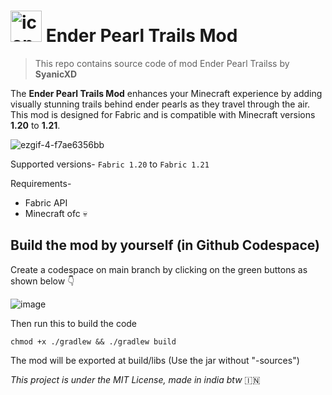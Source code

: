 # <img src="https://github.com/user-attachments/assets/159ed953-0cca-47d0-bbcf-697b0e3d32b7" alt="icon" width="50" height="50" /> Ender Pearl Trails Mod
> This repo contains source code of mod Ender Pearl Trailss by **SyanicXD**

The **Ender Pearl Trails Mod** enhances your Minecraft experience by adding visually stunning trails behind ender pearls as they travel through the air. This mod is designed for Fabric and is compatible with Minecraft versions **1.20** to **1.21**.

![ezgif-4-f7ae6356bb](https://github.com/user-attachments/assets/876a7e97-7b3f-49ee-ab05-463e8762e6ad)

Supported versions- `Fabric 1.20` to `Fabric 1.21`

Requirements-
- Fabric API
- Minecraft ofc 💀

## Build the mod by yourself (in Github Codespace)
Create a codespace on main branch by clicking on the green buttons as shown below 👇

![image](https://github.com/user-attachments/assets/a2878c90-7aaf-4e53-9599-04d344190dbc)

Then run this to build the code
```
chmod +x ./gradlew && ./gradlew build
```

The mod will be exported at build/libs (Use the jar without "-sources")

_This project is under the MIT License, made in india btw_ 🇮🇳
